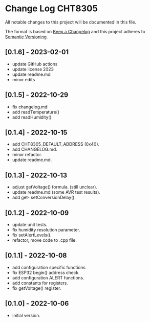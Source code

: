 # Change Log CHT8305

All notable changes to this project will be documented in this file.

The format is based on [Keep a Changelog](http://keepachangelog.com/)
and this project adheres to [Semantic Versioning](http://semver.org/).


## [0.1.6] - 2023-02-01
- update GitHub actions
- update license 2023
- update readme.md
- minor edits


## [0.1.5] - 2022-10-29
- fix changelog.md
- add readTemperature()
- add readHumidity()

## [0.1.4] - 2022-10-15
- add CHT8305_DEFAULT_ADDRESS (0x40).
- add CHANGELOG.md.
- minor refactor.
- update readme.md.

## [0.1.3] - 2022-10-13
- adjust getVoltage() formula. (still unclear).
- update readme.md   (some AVR test results).
- add get- setConversionDelay().

## [0.1.2] - 2022-10-09
- update unit tests.
- fix humidity resolution parameter.
- fix setAlertLevels().
- refactor, move code to .cpp file.

## [0.1.1] - 2022-10-08
- add configuration specific functions.
- fix ESP32 begin() address check.
- add configuration ALERT functions.
- add constants for registers.
- fix getVoltage() register.

## [0.1.0] - 2022-10-06
- initial version.

